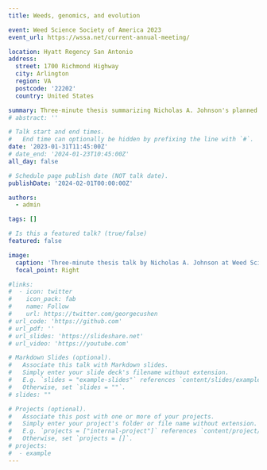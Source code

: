 ```yaml
---
title: Weeds, genomics, and evolution

event: Weed Science Society of America 2023
event_url: https://wssa.net/current-annual-meeting/

location: Hyatt Regency San Antonio
address:
  street: 1700 Richmond Highway
  city: Arlington
  region: VA
  postcode: '22202'
  country: United States

summary: Three-minute thesis summarizing Nicholas A. Johnson's planned dissertation at Weed Science Society of America 2023
# abstract: ''

# Talk start and end times.
#   End time can optionally be hidden by prefixing the line with `#`.
date: '2023-01-31T11:45:00Z'
# date_end: '2024-01-23T10:45:00Z'
all_day: false

# Schedule page publish date (NOT talk date).
publishDate: '2024-02-01T00:00:00Z'

authors:
  - admin

tags: []

# Is this a featured talk? (true/false)
featured: false

image:
  caption: 'Three-minute thesis talk by Nicholas A. Johnson at Weed Science Society of America 2023'
  focal_point: Right

#links:
#  - icon: twitter
#    icon_pack: fab
#    name: Follow
#    url: https://twitter.com/georgecushen
# url_code: 'https://github.com'
# url_pdf: ''
# url_slides: 'https://slideshare.net'
# url_video: 'https://youtube.com'

# Markdown Slides (optional).
#   Associate this talk with Markdown slides.
#   Simply enter your slide deck's filename without extension.
#   E.g. `slides = "example-slides"` references `content/slides/example-slides.md`.
#   Otherwise, set `slides = ""`.
# slides: ""

# Projects (optional).
#   Associate this post with one or more of your projects.
#   Simply enter your project's folder or file name without extension.
#   E.g. `projects = ["internal-project"]` references `content/project/deep-learning/index.md`.
#   Otherwise, set `projects = []`.
# projects:
#  - example
---
```

